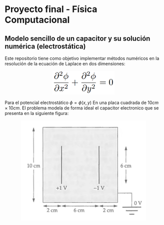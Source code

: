 # Proyecto final - Física Computacional
## Modelo sencillo de un capacitor y su solución numérica (electrostática)

Este repositorio tiene como objetivo implementar métodos numéricos en la resolución de la ecuación de Laplace en dos dimensiones:

<div align="center">
  <img src="Ec_Laplace.png" width="200"/>
</div>

Para el potencial electrostático $\phi=\phi(x,y)$ En una placa cuadrada de $10cm \times 10cm$. El problema modela de forma ideal el capacitor
electronico que se presenta en la siguiente figura:

<div align="center">
<img src="Capacitor.png" width="400"/>
</div>
